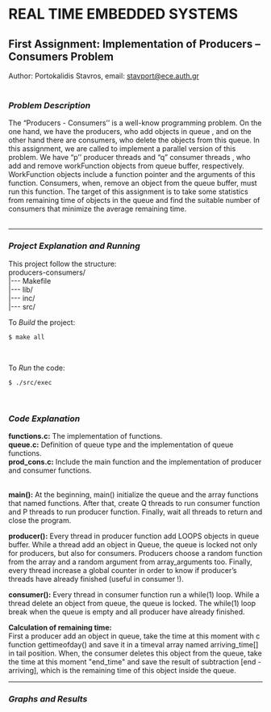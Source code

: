 # REAL TIME EMBEDDED SYSTEMS
## First Assignment: Implementation of Producers – Consumers Problem
Author: Portokalidis Stavros,  email: stavport@ece.auth.gr <br/> <br/>

### _Problem Description_ <br/>
The “Producers - Consumers’’ is a well-know programming problem. On the one hand, we have the producers, who add objects in queue , and on the other hand there are consumers, who delete the objects from this queue. In this assignment, we are called to implement a parallel version of this problem. We have “p’’ producer threads and “q” consumer threads , who add and remove workFunction objects from queue buffer, respectively. WorkFunction objects include a function pointer and  the arguments of this function. Consumers, when, remove an object from the queue buffer, must run this function. The target of this assignment is to take some statistics from remaining time of objects in the queue and find the suitable number of consumers that minimize the average remaining time. <br/> <br/>

---

### _Project Explanation and Running_ <br/>
This project follow the structure: <br/>
	producers-consumers/ <br/>
	 |--- Makefile <br/>
	 |--- lib/ <br/>
	 |--- inc/ <br/>
	 |--- src/ <br/>

To _Build_ the project: <br/>
```shell
$ make all

```
<br/>

To _Run_ the code: <br/>
```shell
$ ./src/exec
```

<br/>


### _Code Explanation_  <br/>


**functions.c:** The implementation of functions.<br/>
**queue.c:** Definition of queue type and the implementation of queue functions. <br/>
**prod_cons.c:** Include the main function and the implementation of producer and consumer functions. <br/> <br/>

**main():** At the beginning, main() initialize the queue and the array functions that named functions. After that, create Q threads to run consumer function and P threads to run producer function.
Finally, wait all threads to return and close the program. <br/> 

**producer():** Every thread in producer function add LOOPS objects in queue buffer. While a thread add an object in Queue, the queue is locked not only for producers, but also for consumers. Producers choose a random function from the array and a random argument from array_arguments too. Finally, every thread increase a global counter in order to know if producer’s threads have already finished (useful in consumer !). <br/> 
     
**consumer():** Every thread in consumer function run a while(1) loop. While a thread delete an object from queue, the queue is locked. The while(1) loop break when the queue is empty and all producer have already finished. <br/> 

**Calculation of remaining time:**  <br/>
First a producer add an object in queue, take the time at this moment with c function gettimeofday() and save it in  a timeval array named arriving_time[] in tail position.
When, the consumer deletes this object from the queue, take the time at this moment "end_time" and save the result of subtraction [end - arriving], which is the remaining time of this object inside the queue. 

---

### _Graphs and Results_ <br/>


